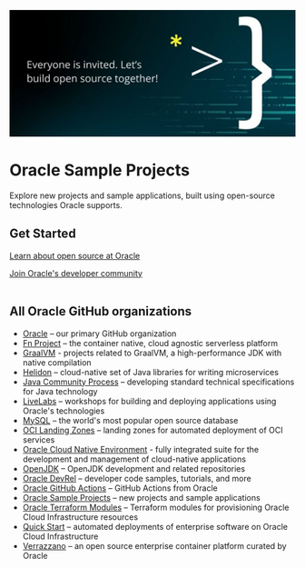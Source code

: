 
![Oracle Logo](https://raw.githubusercontent.com/oracle-samples/.github/main/profile/ogho-banner-new.png "Open source at Oracle. Everyone is invited. Let's collaborate together")

# Oracle Sample Projects

Explore new projects and sample applications, built using open-source technologies Oracle supports.

## Get Started

[Learn about open source at Oracle](https://developer.oracle.com/open-source/)

[Join Oracle's developer community](https://bit.ly/odevrel_slack)<br><br>

## All Oracle GitHub organizations

* [Oracle](https://github.com/oracle) – our primary GitHub organization
* [Fn Project](https://github.com/fnproject) – the container native, cloud agnostic serverless platform
* [GraalVM](https://github.com/graalvm) - projects related to GraalVM, a high-performance JDK with native compilation
* [Helidon](https://github.com/helidon-io) – cloud-native set of Java libraries for writing microservices
* [Java Community Process](https://github.com/jcp-org) – developing standard technical specifications for Java technology
* [LiveLabs](https://github.com/oracle-livelabs) – workshops for building and deploying applications using Oracle's technologies
* [MySQL](https://github.com/mysql) –  the world's most popular open source database
* [OCI Landing Zones](https://github.com/oci-landing-zones) – landing zones for automated deployment of OCI services
* [Oracle Cloud Native Environment](https://github.com/oracle-cne) - fully integrated suite for the development and management of cloud-native applications
* [OpenJDK](https://github.com/openjdk/) – OpenJDK development and related repositories
* [Oracle DevRel](https://github.com/oracle-devrel) – developer code samples, tutorials, and more
* [Oracle GitHub Actions](https://github.com/oracle-actions) – GitHub Actions from Oracle
* [Oracle Sample Projects](https://github.com/oracle-samples) – new projects and sample applications 
* [Oracle Terraform Modules](https://github.com/oracle-terraform-modules) – Terraform modules for provisioning Oracle Cloud Infrastructure resources
* [Quick Start](https://github.com/oracle-quickstart) – automated deployments of enterprise software on Oracle Cloud Infrastructure
* [Verrazzano](https://github.com/verrazzano) – an open source enterprise container platform curated by Oracle
